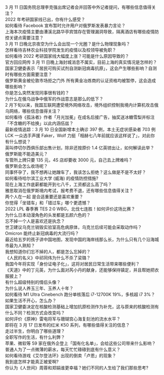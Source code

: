 3 月 11 日国务院总理李克强出席记者会并回答中外记者提问，有哪些信息值得关注？  
2022 年考研国家线已出，你有什么感受？  
如何看待 Facebook 宣布暂时允许用户对俄罗斯发表暴力言论？  
上海本次疫情主要由漕溪北路华亭宾馆存在管理漏洞导致，隔离酒店有哪些疫情防控关键点需要注意？  
3 月 11 日晚北京夜空为什么会出现一个光圈？是什么物理现象吗？  
怎样看待吉林农业科技学院发生的疫情以及校领导被免职？  
如何看待 2022 考研国家线大幅度上涨？可能是什么原因导致的？  
官方回应网传 3 月 11 日晚上海封城消息不属实，目前上海的真实情况是怎样的？  
国家卫健委表示「居民可购买试剂自测新冠病毒抗原」，这会产生哪些影响？自测时有哪些方面需要注意？  
俄罗斯黄金被伦敦市场拒之门外 所有黄金冶炼商的认证资格均被暂停，这会造成哪些影响？  
你是怎么突然发现同事很有钱的？  
为什么在俄乌战争中俄军的作战意志是那么的低下？  
2 月下旬以来，我国互联网遭受境外网络攻击，境外组织控制我境内计算机攻击俄乌网络，哪些信息值得关注？  
如何看待《孤泳者》作者「月光加冕」在成名后接广告，抽奖送冰糖雪梨并标注「不含糖的不给换」以此内涵伍兹？  
最新疫情追踪：3 月 10 日全国新增本土确诊 397 例，本土无症状感染者 703 例  
LCK 一众选手声援 Faker，Wolf 力挺「相赫七八年前就应该这样说了」，对此你有什么想说？  
英叫停切尔西俱乐部出售计划，除非还按原价 1.4 亿英镑出让，如何解读此举？  
俄罗斯能不能造美元？  
车管所上牌只要 135 元，4S 店却要收 3000 元，自己去上牌难吗？  
俄罗斯会怎么收场呢？  
同事怀孕了，我不想再让她蹭车了，我该怎么拒绝？这么做是不是不太好？  
如何看待哈尔滨工业大学 (威海) 的疫情防控措施?  
现在上海工作底薪都能开到七八千，工资都这么高了吗？  
雅思取消在俄罗斯境内考试，报考费不退，还有哪些信息值得关注？  
两个人在一起  是合适重要还是喜欢重要？  
你觉得「坐错车」和「错过车」哪个更遗憾？  
2022 LPL 春季赛 TES 2:0 WBG，北伐七连胜！如何评价这场比赛？  
为什么日本动漫角色的头发都是五颜六色的？  
忘不掉一个人是喜欢还是执念？  
世卫建议乌克兰销毁实验室高危病原体，乌克兰后续可能会采取动作吗？  
Omicron 能终止新冠病毒的大流行吗？  
最近给五岁的孩子讲中国地图，发现中国的海岸线那么长，为什么只有几个沿海城市最为人熟知？  
我想知道你们忘不掉的人，都是怎么忘掉的？  
《人民的名义》中祁同伟为什么不杀了梁璐？  
我国今年将实现「身份证电子化」，这将对居民日常生活带来哪些便利？  
《天道》中的丁元英，为什么面对芮小丹的献身，还能够保持镇定，并且帮她把衣服披上？  
有什么超级特别的情侣头像？  
为什么说人养玉三年、玉养人十年？  
如何看待 M1 Ultra Cinebench 跑分单核落后 i7-12700K 19%，多核超 i7 3%？  
如果生活不开心，怎么办？  
国家卫健委决定在核酸检测基础上增加抗原检测作为补充，这与原来的核酸检测有什么不同？检测方式会改变吗？  
如何评价《原神》雷电将军与珊瑚宫心海复刻池的流水水平？  
即将在 3 月 17 日发布的红米 K50 系列，有哪些值得关注的信息？  
走过半生，你明白了哪些道理？  
全职写作的生活，有什么利弊？  
苹果、微软等 59 家在俄外企登上「国有化名单」，会给这些公司带来什么影响？  
普通人为了一点微薄的薪水，每天忙忙碌碌到底有什么意义？  
如何看待游戏《艾尔登法环》出现的倒卖「卢恩」的现象？  
我到底怎样才能真正被爱啊?  
你认为《人世间》周蓉和郑娟谁更幸福？她们不同的人生给了我们那些思考?  
